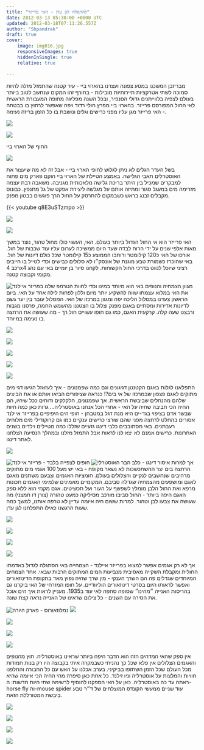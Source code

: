 ```yaml
---
title: "להתפלח לגן עדן - האי פרייזר"
date: 2012-03-13 05:38:00 +0000 UTC
updated: 2012-03-18T07:11:26.557Z
author: "Shpandrak"
draft: true
cover:
    image: img016.jpg
    responsiveImages: true
    hiddenInSingle: true
    relative: true

---
```


מבריזבן המשכנו במסע צפונה ועצרנו בהארוי ביי - עיר קטנה שהתמזל מזלה להיות סמוכה לשתי אטרקציות תיירותיות מובילות - בחורף זהו המקום שנחשב לטוב ביותר בעולם לצפיה בלווייתנים גדולי הסנפיר, ובכל השנה מפליגה מחופה המעבורת הראשית לאי החול המפורסם פרייזר. בהארוי ביי מפרץ חולי רדוד ויפה שאפשר לרחוץ בו בבטחה - האי פרייזר מגן עליו מפני כרישים וגלים ונושבת בו כל הזמן בריזה נעימה.

![](img001.jpg)

![](img002.jpg)

החוף של הארוי ביי

![](img003.jpg)

בשל העדר הגלים לא ניתן לגלוש לחופי הארוי ביי - אבל זה לא מה שיעצור את האוסטרלים תאבי הגלישה. באמצע הטיילת של הארוי ביי הוקם פארק מים פתוח למבקרים שמכיל בין היתר בריכת גלישה מלאכותית מגניבה. משאבה רבת עצמה מזרימה מים במעגל סגור ומתיזה אותם על מגלשה ליצירת אפקט של גל מתנפץ. כבונוס מקבלים זבנג בראש כשבמקום להתרסק על החול הרך פוגשים בבטון מפנק.

{{< youtube q8E3uSTzmpo >}}

![](img004.jpg)

![](img005.jpg)

האי פרייזר הוא אי החול הגדול ביותר בעולם. האי, העשוי כולו מחול טהור, נוצר במשך מאות אלפי שנים על ידי הרוח לבדה שעד היום ממשיכה לערום עליו עוד שכבות של חול. אורכו של האי כ120 קילומטר ורוחבו הממוצע כ15 קילומטר שכל כולם דיונות של חול. באי שהוכרז כשמורת טבע מוגנת של אונסק״ו לא סלולים כבישים וכדי לטייל בו חייבים רכב 4x4 רציני שיוכל לנווט בדרכי החול הקשוחות. לקחנו סיור בן יומיים באי עם נהג מקומי וקבוצה קטנה.

![](img006.jpg "הטרמפ שלנו בפריזר איילנד")
מגוון הצמחיה והנופים באי הוא מיוחד במינו וכדי לחוות את האי במלוא עצמתו שווה להשקיע יותר מיום וללון לפחות לילה אחד על האי. ביום הראשון צעדנו במסלול הליכה יפה ומגוון במרכזו של האי. המסלול עובר בין יער גשם לדיונות אדירות ומסתיים באגם מפנק וצלול בו הצטננו מהשמש החמה, פרסנו מגבות ורבצנו שעה קלה. קרקעית האגם, כמו גם חופו עשויים חול רך - מה שעושה את הרחצה בו נעימה במיוחד.

![](img007.jpg)

![](img008.jpg)

![](img009.jpg)

![](img010.jpg)

![](img011.jpg)

התפלאנו לגלות באגם הקטנטן דגיגונים וגם כמה שפמנונים - איך לעזאזל הגיעו דגי מים מתוקים לאגם פצפון שבמרכזו של אי בים?! כנראה שציפורים הביאו אותם או את הביצים שלהם מהנחלים שביבשת הראשית. אך שפמנונים, חלקלקים ודוחים ככל שיהיו, הם החיה הכי חביבה שחיה על האי - אחרי הכל אנחנו באוסטרליה... גרות כאן כמה חיות שבשר אדם בציפוי בגד-ים היא מנת דגל במטבחן - חופי הים היפיפיים בפרייזר איילנד אסורים בהחלט לרחצה מפני שהם שורצי כרישים ענקיים כמו גם קרוקודילי מים מלוחים רעבתנים. באי מסתובבים כלבי דינגו גזעיים שזללו כמה מטיילים וילדים בשנים האחרונות. כרישים אמנם לא יצא לנו לראות אבל התמזל מזלנו ובמהלך הנסיעה הצלחנו לאתר דינגו.

![](img012.jpg)

![](img013.jpg "חופים לצפייה בלבד - פרייזר איילנד")
![](img014.jpg "דינגו - כלב הבר האוסטרלי")
אך למרות איסור הרחצה בים יצר ההשתכשכות לא נשאר מקופח - באי יש מעל 100 אגמי מים מתוקים מרהיבים שנחשבים לנקיים והצלולים בעולם. חומציות האגמים וצבעם משתנים מאגם לאגם ומושפעים מהצמחיה שגדלה סביבם. המקומיים מאמינים שלמימי האגמים תכונות מרפא ואת החול הלבן מומלץ לשפשף על העור ועל תכשיטים. אגם מקנזי הוא ללא ספק האגם היפה ביותר - החול סביבו מורכב מסיליקה כמעט טהורה (צורן דו חמצני) מה שעושה את צבעו לבן וטהור. למרות ששום חיה איומה עדיין לא טרפה אותנו, למשך כמה שעות הרגשנו כאילו התפלחנו לגן עדן.

![](img015.jpg)

![](img016.jpg)

![](img017.jpg)

![](img18.jpg)

אך לא רק אגמים אפשר למצוא בפרייזר איילנד - הצמחייה באי הסתגלה לגדול באדמתו החולית ומקבלת השקייה מאסיבית מנביעות המים המתוקים הרבות שבאי. אחד הצמחים המיוחדים שגדלים פה הם השרך הענקי - מין שרך שהיה נפוץ מאד בתקופת הדינוזאורים ואפשר לראותו היום בסרטי דינוזאורים הוליוודיים. על חופו המזרחי של האי ביקרנו גם בהריסות האנייה ״מהינו״ שסופה סחפה לאי עוד ב1935. מעניין לראות איך הים אוכל את הסירה עם השנים - כל צילום שראינו של האנייה נראה קצת שונה.

![](img019.jpg "נמלוזאורוס - פארק היורה")
![](img020.jpg)

![](img021.jpg)

![](img022.jpg)

![](img023.jpg)

אין ספק שהאי המדהים הזה הוא הדבר היפה ביותר שראינו באוסטרליה. חוץ מהנופים והאגמים הצלולים אין פלא שכל כך נהניתי כשבמקרה איתי בקבוצה היו רק בנות חמודות מכל העולם שכל הזמן השתזפו בביקיני. בערב אכלנו על האש עם כל החבורה והחלפנו חוויות והמלצות על אוסטרליה וניו זילנד. כל אחת כאן סיפרה מהי החיה הכי איומה שהיא ראתה עד כה באוסטרליה. כאן על האי הספקנו להוסיף לרשימה שתי חיות חדשות: ה-horse fly וה-mouse spider עוד שניים ממעשי הקונדס המוצלחים של ד״ר טבע ביבשת המטורללת הזאת.

![](img024.jpg)

![](img025.jpg)

![](img026.jpg)

![](img027.jpg)
